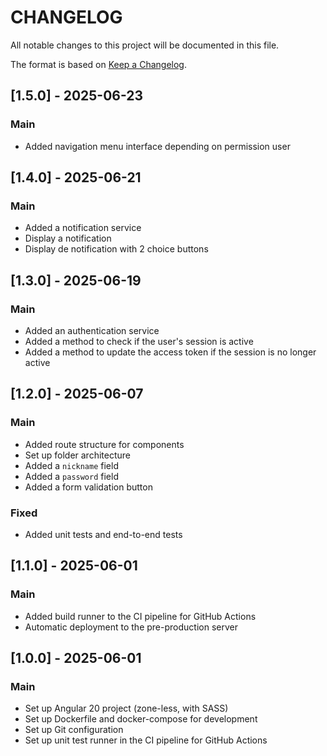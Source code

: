 # CHANGELOG

All notable changes to this project will be documented in this file.

The format is based on [Keep a Changelog](https://keepachangelog.com/en/1.0.0/).

## [1.5.0] - 2025-06-23
### Main
 - Added navigation menu interface depending on permission user

## [1.4.0] - 2025-06-21
### Main
 - Added a notification service
 - Display a notification
 - Display de notification with 2 choice buttons


## [1.3.0] - 2025-06-19
### Main
- Added an authentication service  
- Added a method to check if the user's session is active  
- Added a method to update the access token if the session is no longer active  

## [1.2.0] - 2025-06-07
### Main
- Added route structure for components  
- Set up folder architecture  
- Added a `nickname` field  
- Added a `password` field  
- Added a form validation button  

### Fixed
- Added unit tests and end-to-end tests  

## [1.1.0] - 2025-06-01
### Main
- Added build runner to the CI pipeline for GitHub Actions  
- Automatic deployment to the pre-production server  

## [1.0.0] - 2025-06-01
### Main
- Set up Angular 20 project (zone-less, with SASS)  
- Set up Dockerfile and docker-compose for development  
- Set up Git configuration  
- Set up unit test runner in the CI pipeline for GitHub Actions
